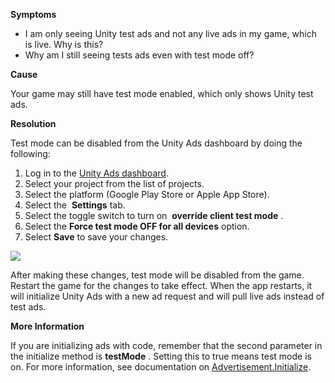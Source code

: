 

**Symptoms**


- I am only seeing Unity test ads and not any live ads in my game, which is live. Why is this?
- Why am I still seeing tests ads even with test mode off?



**Cause**



Your game may still have test mode enabled, which only shows Unity test ads.



**Resolution**



Test mode can be disabled from the Unity Ads dashboard by doing the following:


1. Log in to the [Unity Ads dashboard](https://dashboard.unityads.unity3d.com/).
2. Select your project from the list of projects.
3. Select the platform (Google Play Store or Apple App Store).
4. Select the  **Settings**  tab.
5. Select the toggle switch to turn on  **override client test mode** .
6. Select the  **Force test mode OFF for all devices**  option.
7. Select  **Save**  to save your changes.



![](/hc/en-us/article_attachments/115000600523/testmode.png)



After making these changes, test mode will be disabled from the game. Restart the game for the changes to take effect. When the app restarts, it will initialize Unity Ads with a new ad request and will pull live ads instead of test ads.



**More Information**



If you are initializing ads with code, remember that the second parameter in the initialize method is  **testMode** . Setting this to true means test mode is on. For more information, see documentation on [Advertisement.Initialize](https://docs.unity3d.com/ScriptReference/Advertisements.Advertisement.Initialize.html).

